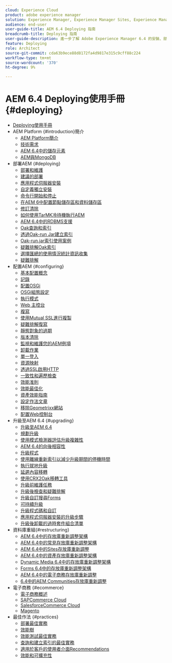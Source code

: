 ```yaml
---
cloud: Experience Cloud
product: adobe experience manager
solution: Experience Manager, Experience Manager Sites, Experience Manager 6.4
audience: end-user
user-guide-title: AEM 6.4 Deploying 指南
breadcrumb-title: Deploying 指南
user-guide-description: 進一步了解 Adobe Experience Manager 6.4 的安裝、部署和架構，包括我們的 Adobe Managed Services 雲端部署。
feature: Deploying
role: Architect
source-git-commit: cda63b9ece88d8172fa4d9817e315c9cff88c224
workflow-type: tm+mt
source-wordcount: '370'
ht-degree: 9%

---
```



# AEM 6.4 Deploying使用手冊 {#deploying}

+ [Deploying使用手冊](home.md)
+ AEM Platform {#introduction}簡介
   + [AEM Platform簡介](platform.md)
   + [技術需求](technical-requirements.md)
   + [AEM 6.4中的儲存元素](storage-elements-in-aem-6.md)
   + [AEM與MongoDB](aem-with-mongodb.md)
+ 部署AEM {#deploying}
   + [部署和維護](deploy.md)
   + [建議的部署](recommended-deploys.md)
   + [應用程式伺服器安裝](application-server-install.md)
   + [自定義獨立安裝](custom-standalone-install.md)
   + [命令行開始和停止](command-line-start-and-stop.md)
   + [在AEM 6中配置節點儲存區和資料儲存區](data-store-config.md)
   + [修訂清除](revision-cleanup.md)
   + [如何使用TarMK冷待機執行AEM](tarmk-cold-standby.md)
   + [AEM 6.4中的RDBMS支援](rdbms-support-in-aem.md)
   + [Oak查詢和索引](queries-and-indexing.md)
   + [透過Oak-run Jar建立索引](indexing-via-the-oak-run-jar.md)
   + [Oak-run.jar索引使用案例](oak-run-indexing-usecases.md)
   + [疑難排解Oak索引](troubleshooting-oak-indexes.md)
   + [選擇匯總的使用情況統計資訊收集](opt-in-aggregated-usage-statistics.md)
   + [疑難排解](troubleshooting.md)
+ 配置AEM {#configuring}
   + [基本配置概念](configuring.md)
   + [記錄](configure-logging.md)
   + [配置OSGi](configuring-osgi.md)
   + [OSGi組態設定](osgi-configuration-settings.md)
   + [執行模式](configure-runmodes.md)
   + [Web 主控台](web-console.md)
   + [複寫](replication.md)
   + [使用Mutual SSL進行複製](mssl-replication.md)
   + [疑難排解復寫](troubleshoot-rep.md)
   + [靜態對象的過期](expiration-static-objects.md)
   + [版本清除](version-purging.md)
   + [監視和維護您的AEM例項](monitoring-and-maintaining.md)
   + [卸載作業](offloading.md)
   + [單一登入](single-sign-on.md)
   + [資源映射](resource-mapping.md)
   + [透過SSL啟用HTTP](https://experienceleague.adobe.com/docs/experience-manager-64/administering/security/ssl-by-default.html)
   + [一致性和遍歷檢查](consistency-check.md)
   + [效能准則](performance-guidelines.md)
   + [效能最佳化](configuring-performance.md)
   + [資產效能指南](https://experienceleague.adobe.com/docs/experience-manager-64/assets/administer/performance-tuning-guidelines.html)
   + [設定作法文章](ht-deploy.md)
   + [移除Geometrixx網站](removing-the-geometrixx-sites.md)
   + [配置Web控制台](configuring-web-console.md)
+ 升級至AEM 6.4 {#upgrading}
   + [升級至AEM 6.4](upgrade.md)
   + [規劃升級](upgrade-planning.md)
   + [使用模式檢測器評估升級複雜性](pattern-detector.md)
   + [AEM 6.4的向後相容性](backward-compatibility.md)
   + [升級程式](upgrade-procedure.md)
   + [使用離線重新索引以減少升級期間的停機時間](upgrade-offline-reindexing.md)
   + [執行就地升級](in-place-upgrade.md)
   + [延遲內容移轉](lazy-content-migration.md)
   + [使用CRX2Oak移轉工具](using-crx2oak.md)
   + [升級前維護任務](pre-upgrade-maintenance-tasks.md)
   + [升級後檢查和疑難排解](post-upgrade-checks-and-troubleshooting.md)
   + [升級自訂搜尋Forms](upgrading-custom-search-forms.md)
   + [可持續升級](sustainable-upgrades.md)
   + [升級程式碼和自訂](upgrading-code-and-customizations.md)
   + [應用程式伺服器安裝的升級步驟](app-server-upgrade.md)
   + [升級後卸載的過時套件組合清單](obsolete-bundles.md)
+ 資料庫重組{#restructuring}
   + [AEM 6.4中的存放庫重新調整架構](repository-restructuring.md)
   + [AEM 6.4中的常見存放庫重新調整架構](all-repository-restructuring-in-aem-6-4.md)
   + [AEM 6.4中的Sites存放庫重新調整](sites-repository-restructuring-in-aem-6-4.md)
   + [AEM 6.4中的資產存放庫重新調整架構](https://experienceleague.adobe.com/docs/experience-manager-64/deploying/restructuring/repository-restructuring.html)
   + [Dynamic Media 6.4中的存放庫重新調整架構](dynamicmedia-repository-restructuring-in-aem-6-4.md)
   + [Forms 6.4中的存放庫重新調整架構](forms-repository-restructuring-in-aem-6-4.md)
   + [AEM 6.4中的電子商務存放庫重新調整](ecommerce-repository-restructuring-in-aem-6-4.md)
   + [6.4中的AEM Communities存放庫重新調整](communities-repository-restructuring-in-aem-6-4.md)
+ 電子商務 {#ecommerce}
   + [電子商務概述](ecommerce.md)
   + [SAPCommerce Cloud](sap-commerce-cloud.md)
   + [SalesforceCommerce Cloud](https://github.com/adobe/commerce-salesforce)
   + [Magento](https://www.adobe.io/apis/experiencecloud/commerce-integration-framework/integrations.html#!AdobeDocs/commerce-cif-documentation/master/integrations/02-AEM-Magento.md)
+ 最佳作法 {#practices}
   + [部署最佳實務](best-practices.md)
   + [效能樹](performance-tree.md)
   + [效能測試最佳實務](best-practices-for-performance-testing.md)
   + [查詢和建立索引的最佳實務](best-practices-for-queries-and-indexing.md)
   + [適用於客戶的使用者介面Recommendations](ui-recommendations.md)
   + [效能和可擴充性](performance.md)


<!--

To be removed:
[Quickstart for AEM Screens](setting-up-a-basic-project-screens.md)
[Device Control Center](device-control-center.md)
[repository-restructuring-in-aem64](repository-restructuring-in-aem64.md)
[Web Console] (configuring-web-console.md)
[Configuring and Deploying AEM Screens](configuring-screens-introduction.md)
[Kickstart Guide](kickstart-for-aem-screens.md)
/help/sites/deploying/using/performance-lp.md
/help/sites-deploying/do-not-delete-performance-guidelines-pdf.md
/help/sites-deploying/removing-the-geometrixx-sites.md
/help/sites-deploying/consistency-check.md

Redirects:
[(Enabling HTTP Over SSL)](config-ssl.md) redirect to /content/help/en/experience-manager/6-4/sites-administering/ssl-by-default
-->
